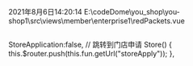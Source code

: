 <!--
 * @Author: 飞
 * @Date: 2021-08-06 14:17:33
 * @LastEditTime: 2021-08-06 14:20:16
 * @FilePath: \you-shop1\Blog.md
 * @Describe: 
-->

2021年8月6日14:20:14
E:\codeDome\you_shop\you-shop1\src\views\member\enterprise1\redPackets.vue
<!--门店申请是否显示 -->
<div @click="Store" v-show="StoreApplication">
    <img src="../../../assets/images/add.png" alt="" />
</div>

StoreApplication:false,
// 跳转到门店申请
Store() {
  this.$router.push(this.fun.getUrl("storeApply"));
},